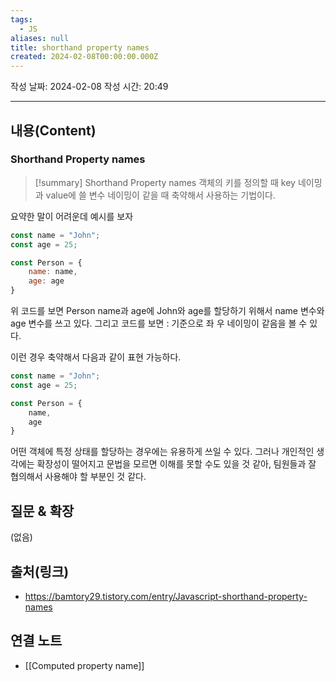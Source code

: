 ```yaml
---
tags:
  - JS
aliases: null
title: shorthand property names
created: 2024-02-08T00:00:00.000Z
---
```

작성 날짜: 2024-02-08
작성 시간: 20:49


----
## 내용(Content)
### Shorthand Property names
>[!summary] Shorthand Property names
>객체의 키를 정의할 때 key 네이밍과 value에 쓸 변수 네이밍이 같을 때 축약해서 사용하는 기법이다.

요약한 말이 어려운데 예시를 보자

```js
const name = "John";
const age = 25;

const Person = {
	name: name,
	age: age
}
```

위 코드를 보면 Person name과 age에 John와 age를 할당하기 위해서 name 변수와 age 변수를 쓰고 있다. 그리고 코드를 보면 : 기준으로 좌 우 네이밍이 같음을 볼 수 있다.

이런 경우 축약해서 다음과 같이 표현 가능하다.

```js
const name = "John";
const age = 25;

const Person = {
	name,
	age
}
```

어떤 객체에 특정 상태를 할당하는 경우에는 유용하게 쓰일 수 있다. 그러나 개인적인 생각에는 확장성이 떨어지고 문법을 모르면 이해를 못할 수도 있을 것 같아, 팀원들과 잘 협의해서 사용해야 할 부분인 것 같다.
## 질문 & 확장

(없음)

## 출처(링크)
- https://bamtory29.tistory.com/entry/Javascript-shorthand-property-names

## 연결 노트
- [[Computed property name]]









